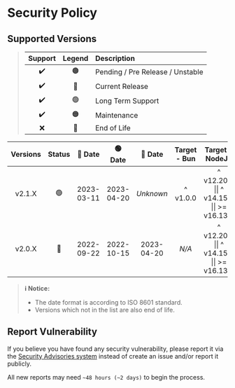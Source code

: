 # Security Policy

## Supported Versions

> | **Support** | **Legend** | **Description** |
> |:-:|:-:|:--|
> | ✔️ | 🟤 | Pending / Pre Release / Unstable |
> | ✔️ | 🔵 | Current Release |
> | ✔️ | 🟢 | Long Term Support |
> | ✔️ | 🟠 | Maintenance |
> | ❌ | 🔴 | End of Life |

| **Versions** | **Status** | **🔵 Date** | **🟢 Date** | **🔴 Date** | **Target - Bun** | **Target - NodeJS** |
|:-:|:-:|:-:|:-:|:-:|:-:|:-:|
| v2.1.X | 🟢 | 2023-03-11 | 2023-04-20 | *Unknown* | ^ v1.0.0 | ^ v12.20.0 \|\| ^ v14.15.0 \|\| >= v16.13.0 |
| v2.0.X | 🔴 | 2022-09-22 | 2022-10-15 | 2023-04-20 | *N/A* | ^ v12.20.0 \|\| ^ v14.15.0 \|\| >= v16.13.0 |

> **ℹ️ Notice:**
>
> - The date format is according to ISO 8601 standard.
> - Versions which not in the list are also end of life.

## Report Vulnerability

If you believe you have found any security vulnerability, please report it via the [Security Advisories system](https://github.com/hugoalh-studio/symmetric-crypto-nodejs/security/advisories/new) instead of create an issue and/or report it publicly.

All new reports may need `~48 hours (~2 days)` to begin the process.
